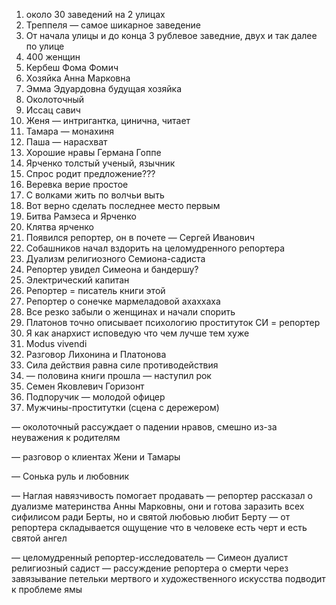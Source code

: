 1. около 30 заведений на 2 улицах
 2. Треппеля — самое шикарное заведение 
 3. От начала улицы и до конца 3 рублевое заведние, двух и так далее по улице
 4. 400 женщин
 5. Кербеш Фома Фомич 
 6. Хозяйка Анна Марковна
 7. Эмма Эдуардовна будущая хозяйка
 8. Околоточный
 9. Иссац савич
 10. Женя — интригантка, цинична, читает
 11. Тамара — монахиня
 12. Паша — нарасхват
 13. Хорошие нравы Германа Гоппе
 14. Ярченко толстый ученый, язычник
 15. Спрос родит предложение???
 16. Веревка верие простое
 17. С волками жить по волчьи выть
 18. Вот верно сделать последнее место первым 
 19. Битва Рамзеса и Ярченко
 20. Клятва ярченко 
 21. Появился репортер, он в почете — Сергей Иванович
 22. Собашников начал вздорить на целомудренного репортера 
 23. Дуализм религиозного Семиона-садиста 
 24. Репортер увидел Симеона и бандершу?
 25. Электрический капитан
 26. Репортер = писатель книги этой
 27. Репортер о сонечке мармеладовой ахаххаха
 28. Все резко забыли о женщинах и начали спорить
 29. Платонов точно описывает психологию проституток СИ = репортер
 30. Я как анархист исповедую что чем лучше тем хуже 
 31. Modus vivendi
 32. Разговор Лихонина и Платонова
 33. Сила действия равна силе противодействия
 34. — половина книги прошла — наступил рок
 35. Семен Яковлевич Горизонт
 36. Подпоручик — молодой офицер
 37. Мужчины-проститутки (сцена с дережером)

— околоточный рассуждает о падении нравов, смешно из-за неуважения к родителям 

— разговор о клиентах Жени и Тамары

— Сонька руль и любовник 

— Наглая навязчивость помогает продавать
— репортер рассказал о дуализме материнства Анны Марковны, они и готова заразить всех сифилисом ради Берты, но и святой любовью любит Берту
— от репортера складывается ощущение что в человеке есть черт и есть святой ангел


— целомудренный репортер-исследователь 
— Симеон дуалист религиозный садист
— рассуждение репортера о смерти через завязывание петельки мертвого и художественного искусства подводит к проблеме ямы